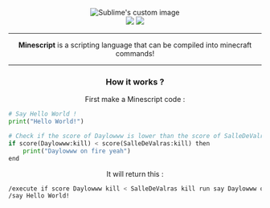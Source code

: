 <p align="center">
  <img src="https://github.com/Holiaaa/Minescript/blob/main/logo/MPL%20(1).png?raw=true" alt="Sublime's custom image"/>
  <br>
  <img src="https://img.shields.io/badge/Licence-MIT-blue">
  <img src="https://img.shields.io/badge/Made_in-Python-green">
</p>
<hr>
<p align="center"><b>Minescript</b> is a scripting language that can be compiled into minecraft commands!</p>
<hr>
<h3 align="center">How it works ?</h3>
<p align="center">First make a Minescript code : </p>

```python
# Say Hello World !
print("Hello World!")

# Check if the score of Daylowww is lower than the score of SalleDeValras
if score(Daylowww:kill) < score(SalleDeValras:kill) then
    print("Daylowww on fire yeah")
end
```

<p align="center">It will return this : </p>

```bash
/execute if score Daylowww kill < SalleDeValras kill run say Daylowww on fire yeah
/say Hello World!
```
